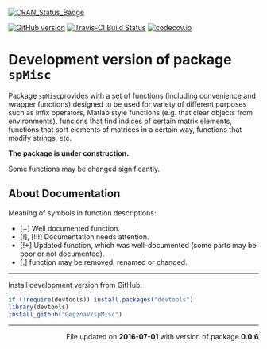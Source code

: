 
<!-- README.md is generated from README.Rmd. Please edit that file -->
[![CRAN\_Status\_Badge](http://www.r-pkg.org/badges/version/spMisc)](https://cran.r-project.org/package=spMisc)

[![GitHub version](https://img.shields.io/badge/GitHub-v0.0.6-brightgreen.svg)](https://github.com/GegznaV/spMisc) [![Travis-CI Build Status](https://travis-ci.org/GegznaV/spMisc.png?branch=master)](https://travis-ci.org/GegznaV/spMisc) [![codecov.io](https://codecov.io/github/GegznaV/spMisc/coverage.svg?branch=master)](https://codecov.io/github/GegznaV/spMisc?branch=master)

Development version of package `spMisc`
=======================================

Package `spMisc`provides with a set of functions (including convenience and wrapper functions) designed to be used for variety of different purposes such as infix operators, Matlab style functions (e.g. that clear objects from environments), funcions that find indices of certain matrix elements, functions that sort elements of matrices in a certain way, functions that modify strings, etc.

**The package is under construction.**

Some functions may be changed significantly.

About Documentation
-------------------

Meaning of symbols in function descriptions:

-   \[+\] Well documented function.
-   \[!\], \[!!!\] Documentation needs attention.
-   \[!+\] Updated function, which was well-documented (some parts may be poor or not documented).
-   \[.\] function may be removed, renamed or changed.

------------------------------------------------------------------------

Install development version from GitHub:

``` r
if (!require(devtools)) install.packages("devtools")
library(devtools)
install_github("GegznaV/spMisc")
```

------------------------------------------------------------------------

<p align="right">
File updated on <b>2016-07-01</b> with version of package <b>0.0.6</b>
</p>
